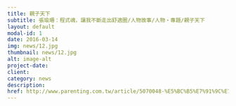 ```yaml
---
title: 親子天下
subtitle: 張瑜珊：程式魂，讓我不斷走出舒適圈/人物故事/人物・專題/親子天下
layout: default
modal-id: 1
date: 2016-03-14
img: news/12.jpg
thumbnail: news/12.jpg
alt: image-alt
project-date:
client:
category: news
description:
href: http://www.parenting.com.tw/article/5070048-%E5%BC%B5%E7%91%9C%E7%8F%8A%EF%BC%9A%E7%A8%8B%E5%BC%8F%E9%AD%82%EF%BC%8C%E8%AE%93%E6%88%91%E4%B8%8D%E6%96%B7%E8%B5%B0%E5%87%BA%E8%88%92%E9%81%A9%E5%9C%88/
---
```

